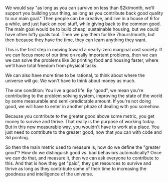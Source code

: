 
We would say "as long as you can survive on less than $2k/month, we'll support you building your thing, as long as you contribute back good quality to our main goal." Then people can be creative, and live in a house of 6 for a while, and just hack on cool stuff, while giving back to the common good. The main goal would be to build cheap, sustainable housing, but we could have other lofty goals tool. Then we pay them for like 7hours/month, but then because they have the time, they can learn anything they want.

This is the first step in moving toward a nearly-zero marginal cost society. If we can focus more of our time on really important problems, then we can we can solve the problems like 3d printing food and housing faster, where we'll have total freedom from physical tasks.

We can also have more time to be rational, to think about where the universe will go. We won't have to think about money as much.

The one condition: You live a good life. By "good", we mean you're contributing to the problem solving system, improving the state of the world by some measurable and semi-predictable amount. If you're not doing good, we will have to enter in another phaze of dealing with you somehow.

Because you contribute to the greater good above some metric, you get money to survive and thrive. That really is the purpose of working today. But in this new measurable way, you wouldn't have to work at a place. You just need to contribute to the greater good, now that you can with code and 3d printing.

So then the main metric used to measure is, how do we define the "greater good"? How do we distinguish good vs. bad behaviors automatically? Once we can do that, and measure it, then we can ask everyone to contribute to this. And that is how they get "paid", they get resources to survive and thrive as long as they contribute some of their time to increasing the goodness and intelligence of the universe.

